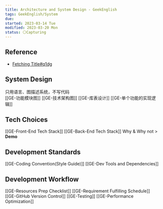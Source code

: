 ```yaml
---
title: Architecture and System Design - GeekEnglish
tags: GeekEnglish/System
due:
started: 2023-03-14 Tue
modified: 2023-03-20 Mon
status: ⚪Capturing
---
```

## Reference
- [Fetching Title#q1dg](https://blog.csdn.net/weixin_43533538/article/details/123391937)
## System Design 
只用语言、图描述系统，不写代码  
[[GE-功能模块图]]
[[GE-技术架构图]]
[[GE-库表设计]]
[[GE-单个功能的实现逻辑]]
## Tech Choices 
[[GE-Front-End Tech Stack]]
[[GE-Back-End Tech Stack]]
Why & Why not > **Demo**
## Development Standards
[[GE-Coding Convention(Style Guide)]]
[[GE-Dev Tools and Dependencies]]
## Development Workflow
[[GE-Resources Prep Checklist]]
[[GE-Requirement Fulfilling Schedule]]
[[GE-GitHub Version Control]]
[[GE-Testing]]
[[GE-Performance Optimization]]

